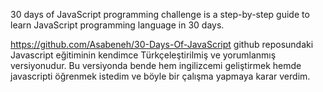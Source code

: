 30 days of JavaScript programming challenge is a step-by-step guide to learn JavaScript programming language in 30 days. 

https://github.com/Asabeneh/30-Days-Of-JavaScript github reposundaki Javascript eğitiminin kendimce Türkçeleştirilmiş ve yorumlanmış versiyonudur. Bu versiyonda bende hem ingilizcemi geliştirmek hemde javascripti öğrenmek istedim ve böyle bir çalışma yapmaya karar verdim.
